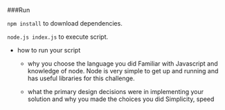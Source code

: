 ###Run

`npm install` to download dependencies. 

`node.js index.js` to execute script. 


* how to run your script
  * why you choose the language you did
  Familiar with Javascript and knowledge of node. Node is very simple to get up and running and has useful libraries for this challenge. 

  * what the primary design decisions were in implementing your solution
    and why you made the choices you did
  Simplicity, speed